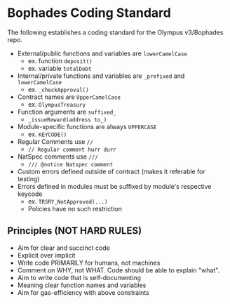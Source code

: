 # Bophades Coding Standard

The following establishes a coding standard for the Olympus v3/Bophades repo.

- External/public functions and variables are `lowerCamelCase`
    - ex. function `deposit()`
    - ex. variable `totalDebt`
- Internal/private functions and variables are `_prefixed` and `lowerCamelCase`
    - ex. `_checkApproval()`
- Contract names are `UpperCamelCase`
    - ex. `OlympusTreasury`
- Function arguments are `suffixed_`
    - `_issueReward(address to_)`
- Module-specific functions are always `UPPERCASE`
    - ex. `KEYCODE()`
- Regular Comments use `//`
    - `// Regular comment hurr durr`
- NatSpec comments use `///`
    - `/// @notice Natspec comment`
- Custom errors defined outside of contract (makes it referable for testing)
- Errors defined in modules must be suffixed by module's respective keycode
    - ex. `TRSRY_NotApproved(...)`
    - Policies have no such restriction


## Principles (NOT HARD RULES)
- Aim for clear and succinct code
- Explicit over implicit
- Write code PRIMARILY for humans, not machines
- Comment on WHY, not WHAT. Code should be able to explain "what".
- Aim to write code that is self-documenting
- Meaning clear function names and variables
- Aim for gas-efficiency with above constraints